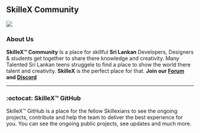 ## SkilleX Community

![](https://repository-images.githubusercontent.com/327712356/ce3c6700-58fc-11eb-9370-e8aac4a558fa)

### About Us

**SkilleX™ Community** Is a place for skillful  **Sri Lankan** Developers, Designers & students get together to share there knowledge and creativity. Many Talented Sri Lankan teens struggele to find a place to show the world there talent and creativity. **SkilleX** is the perfect place for that. **Join our [Forum](https://forum.skillex.lk/)   and [Discord](https://discord.gg/jS98VWq)**  

****

### :octocat: SkilleX™ GitHub

SkilleX™ GitHub is a place for the fellow Skillexians to see the ongoing projects, contribute and help the team to deliver the best experience for you. You can see the ongoing public projects, see updates and much more.
